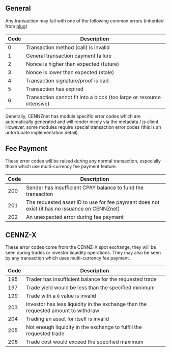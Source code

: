 General
---
Any transaction may fail with one of the following common errors (inherited from [plug](https://github.com/plugblockchain/plug-blockchain/blob/d3a65efbd1e8251f87a063665bd8964f7f3afb25/primitives/runtime/src/transaction_validity.rs#L36))

| Code             | Description            |
|------------------|------------------------|
|	0 | Transaction method (call) is invalid |
|	1| General transaction payment failure |
|	2| Nonce is higher than expected (future) |
| 	3 | Nonce is lower than expected (stale) |
|	4 | Transaction signature/proof is bad |
|	5 | Transaction has expired |
|	6 | Transaction cannot fit into a block (too large or resource intensive) |

Generally, CENNZnet has module specific error codes which are automatically generated and will render nicely via the metadata / js client.
However, some modules require special transaction error codes (this is an unfortunate implementation detail).

Fee Payment
---
These error codes will be raised during any normal transaction, especially those which use multi-currency fee payment feature.

| Code             | Description            |
|------------------|------------------------|
| 200   | Sender has insufficient CPAY balance to fund the transaction |
| 201   | The requested asset ID to use for fee payment does not exist (it has no issuance on CENNZnet) |
| 202   | An unexpected error during fee payment |

CENNZ-X
---
These error codes come from the CENNZ-X spot exchange, they will be seen during trades or investor liquidity operations. They may also be seen by any transaction which uses multi-currency fee payment.

| Code             | Description            |
|------------------|------------------------|
| 195   | Trader has insufficient balance for the requested trade |
| 197   | Trade yield would be less than the specified minimum |
| 199   | Trade with a `0` value is invalid |
| 203   | Investor has less liquidity in the exchange than the requested amount to withdraw |
| 204   | Trading an asset for itself is invalid |
| 205   | Not enough liquidity in the exchange to fulfill the requested trade |
| 206   | Trade cost would exceed the specified maximum |
